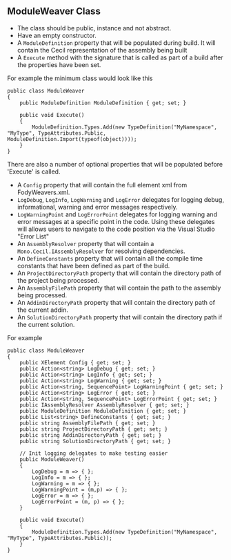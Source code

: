 ## ModuleWeaver Class 

 * The class should be public, instance and not abstract.
 * Have an empty constructor. 
 * A `ModuleDefinition` property that will be populated during build. It will contain the Cecil representation of the assembly being built
 * A `Execute` method with the signature that is called as part of a build after the properties have been set.

For example the minimum class would look like this

    public class ModuleWeaver
    {
        public ModuleDefinition ModuleDefinition { get; set; }

        public void Execute()
        {
            ModuleDefinition.Types.Add(new TypeDefinition("MyNamespace", "MyType", TypeAttributes.Public, ModuleDefinition.Import(typeof(object))));
        }
    }

There are also a number of optional properties that will be populated before 'Execute' is called.

 * A `Config` property that will contain the full element xml from FodyWeavers.xml.
 * `LogDebug`, `LogInfo`, `LogWarning` and `LogError` delegates for logging debug, informational, warning and error messages respectively. 
 * `LogWarningPoint` and `LogErrorPoint` delegates for logging warning and error messages at a specific point in the code. Using these delegates will allows users to navigate to the code position via the Visual Studio "Error List"
 * An `AssemblyResolver` property that will contain a `Mono.Cecil.IAssemblyResolver` for resolving dependencies.
 * An `DefineConstants` property that will contain all the compile time constants that have been defined as part of the build.
 * An `ProjectDirectoryPath` property that will contain the directory path of the project being processed.
 * An `AssemblyFilePath` property that will contain the path to the assembly being processed.
 * An `AddinDirectoryPath` property that will contain the directory path of the current addin.
 * An `SolutionDirectoryPath` property that will contain the directory path if the current solution. 

For example

    public class ModuleWeaver
    {
        public XElement Config { get; set; }
        public Action<string> LogDebug { get; set; }
        public Action<string> LogInfo { get; set; }
        public Action<string> LogWarning { get; set; }
        public Action<string, SequencePoint> LogWarningPoint { get; set; }
        public Action<string> LogError { get; set; }
        public Action<string, SequencePoint> LogErrorPoint { get; set; }
        public IAssemblyResolver AssemblyResolver { get; set; }
        public ModuleDefinition ModuleDefinition { get; set; }
        public List<string> DefineConstants { get; set; }
        public string AssemblyFilePath { get; set; }
        public string ProjectDirectoryPath { get; set; }
        public string AddinDirectoryPath { get; set; }
        public string SolutionDirectoryPath { get; set; }

        // Init logging delegates to make testing easier
        public ModuleWeaver()
        {
            LogDebug = m => { };
            LogInfo = m => { };
            LogWarning = m => { };
            LogWarningPoint = (m,p) => { };
            LogError = m => { };
            LogErrorPoint = (m, p) => { };
        } 

        public void Execute()
        {
            ModuleDefinition.Types.Add(new TypeDefinition("MyNamespace", "MyType", TypeAttributes.Public));
        }
    }